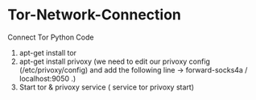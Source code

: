 # Tor-Network-Connection
Connect Tor Python Code

1. apt-get install tor
2. apt-get install privoxy
(we need to edit our privoxy config (/etc/privoxy/config) and add the
following line -> forward-socks4a / localhost:9050 .)
3. Start tor & privoxy service
( service tor privoxy start)